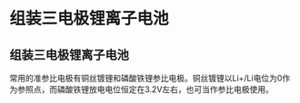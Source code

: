 # 组装三电极锂离子电池

## 组装三电极锂离子电池

常用的准参比电极有铜丝镀锂和磷酸铁锂参比电极。铜丝镀锂以Li+/Li电位为0作为参照点，而磷酸铁锂放电电位恒定在3.2V左右，也可当作参比电极使用。


<!--more-->

